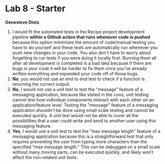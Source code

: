 # Lab 8 - Starter
**Genevieve Dietz**
1. I would fit the automated tests in the Recipe project development pipeline **within a Github action that runs whenever code is pushed** because this option minimizes the amount of code/manual testing you have to do yourself and these tests are automatically run whenever you push new changes in your code. You also don't have to worry about forgetting to run tests if you were doing it locally first. Running them all after all development is completed is a bad idea because if there are bugs in your code it will be harder to fix them once you've already written everything and expanded your code off of those bugs.
2. **No**, you would not use an end to end test to check if a function is returning the correct output.
3. **No**, I would not use a unit test to test the “message” feature of a messaging application, because like stated in the cons, unit testing cannot test how individual components interact with each other on an application/feature level. Testing the "message" feature of a messaging application shouldn't be done using small scale testing and cannot be executed quickly. A unit test would not be able to cover all the possibilities that a user could write and send to another user using this messaging feature.
4. **Yes**, I would use a unit test to test the “max message length” feature of a messaging application because this is a straightforward test that only requires preventing the user from typing more characters than the specified "max message length." This can be debugged on a small scale without many moving parts, can be executed quickly, and likely won’t affect the non-related unit tests.
